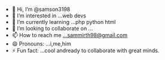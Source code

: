- 👋 Hi, I’m @samson3198
- 👀 I’m interested in ...web devs
- 🌱 I’m currently learning ...php python html
- 💞️ I’m looking to collaborate on ...
- 📫 How to reach me ...sammirth98@gmail.com
- 😄 Pronouns: ...i,me,him
- ⚡ Fun fact: ...cool andready to collaborate with great minds.

<!---
samson3198/samson3198 is a ✨ special ✨ repository because its `README.md` (this file) appears on your GitHub profile.
You can click the Preview link to take a look at your changes.
--->
